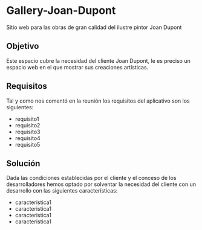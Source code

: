 # Gallery-Joan-Dupont
Sitio web para las obras de gran calidad del ilustre pintor Joan Dupont



## Objetivo
Este espacio cubre la necesidad del cliente Joan Dupont, le es preciso un espacio web en el que mostrar sus creaciones artísticas.


## Requisitos
Tal y como nos comentó en la reunión los requisitos del aplicativo son los siguientes:
- requisito1
- requisito2
- requisito3
- requisito4
- requisito5


## Solución
Dada las condiciones establecidas por el cliente y el conceso de los desarrolladores hemos optado por solventar la necesidad del cliente con un desarrollo con las siguientes características:

- caracteristica1
- caracteristica1
- caracteristica1
- caracteristica1
